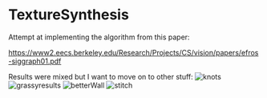 # TextureSynthesis
Attempt at implementing the algorithm from this paper:

https://www2.eecs.berkeley.edu/Research/Projects/CS/vision/papers/efros-siggraph01.pdf

Results were mixed but I want to move on to other stuff:
![knots](https://user-images.githubusercontent.com/20121080/110883805-0aaf9200-82b2-11eb-9eae-b57c0f12d96f.png)
![grassyresults](https://user-images.githubusercontent.com/20121080/110883802-0a16fb80-82b2-11eb-9556-7979b87eb372.png)
![betterWall](https://user-images.githubusercontent.com/20121080/110883799-097e6500-82b2-11eb-8e92-145700ca01f5.png)
![stitch](https://user-images.githubusercontent.com/20121080/110883814-0d11ec00-82b2-11eb-82fe-b1a2ca2ceb7b.png)
